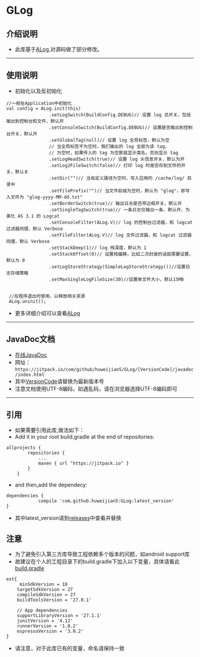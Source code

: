 # GLog
## 介绍说明
* 此库基于[ALog](https://github.com/Blankj/ALog),对源码做了部分修改。
---
## 使用说明
* 初始化以及反初始化
```
//一般在Application中初始化
val config = ALog.init(this)
                .setLogSwitch(BuildConfig.DEBUG)// 设置 log 总开关，包括输出到控制台和文件，默认开
                .setConsoleSwitch(BuildConfig.DEBUG)// 设置是否输出到控制台开关，默认开
                .setGlobalTag(null)// 设置 log 全局标签，默认为空
                // 当全局标签不为空时，我们输出的 log 全部为该 tag，
                // 为空时，如果传入的 tag 为空那就显示类名，否则显示 tag
                .setLogHeadSwitch(true)// 设置 log 头信息开关，默认为开
                .setLog2FileSwitch(false)// 打印 log 时是否存到文件的开关，默认关
                .setDir("")// 当自定义路径为空时，写入应用的 /cache/log/ 目录中
                .setFilePrefix("")// 当文件前缀为空时，默认为 "glog"，即写入文件为 "glog-yyyy-MM-dd.txt"
                .setBorderSwitch(true)// 输出日志是否带边框开关，默认开
                .setSingleTagSwitch(true)// 一条日志仅输出一条，默认开，为美化 AS 3.1 的 Logcat
                .setConsoleFilter(ALog.V)// log 的控制台过滤器，和 logcat 过滤器同理，默认 Verbose
                .setFileFilter(ALog.V)// log 文件过滤器，和 logcat 过滤器同理，默认 Verbose
                .setStackDeep(1)// log 栈深度，默认为 1
                .setStackOffset(0)// 设置栈偏移，比如二次封装的话就需要设置，默认为 0
                .setLogStoreStrategy(SimpleLogStoreStrategy())//设置日志存储策略
                .setMaxSingleLogFileSize(30)//设置单文件大小，默认15MB


 //在程序退出时使用，以释放相关资源
 ALog.uninit();
```
* 更多详细介绍可以查看[ALog](https://github.com/Blankj/ALog)
---
## JavaDoc文档

* [在线JavaDoc](https://jitpack.io/com/github/huweijian5/GLog/1.0.0/javadoc/index.html)
* 网址：`https://jitpack.io/com/github/huweijian5/GLog/[VersionCode]/javadoc/index.html`
* 其中[VersionCode](https://github.com/huweijian5/GLog/releases)请替换为最新版本号
* 注意文档使用UTF-8编码，如遇乱码，请在浏览器选择UTF-8编码即可

---
## 引用

* 如果需要引用此库,做法如下：
* Add it in your root build.gradle at the end of repositories:
```
allprojects {
		repositories {
			...
			maven { url "https://jitpack.io" }
		}
	}
```
* and then,add the dependecy:
```
dependencies {
	        compile 'com.github.huweijian5:GLog:latest_version'
}
```
* 其中latest_version请到[releases](https://github.com/huweijian5/GLog/releases)中查看并替换

## 注意
* 为了避免引入第三方库导致工程依赖多个版本的问题，如android support库
* 故建议在个人的工程目录下的build.gradle下加入以下变量，具体请看此[build.gradle](https://github.com/huweijian5/项目名称/blob/master/build.gradle)
```
ext{
     minSdkVersion = 18
    targetSdkVersion = 27
    compileSdkVersion = 27
    buildToolsVersion = '27.0.1'

    // App dependencies
    supportLibraryVersion = '27.1.1'
    junitVersion = '4.12'
    runnerVersion = '1.0.2'
    espressoVersion = '3.0.2'
}
```
* 请注意，对于此库已有的变量，命名请保持一致
